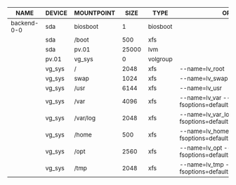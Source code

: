 | <sub>NAME</sub> | <sub>DEVICE</sub> | <sub>MOUNTPOINT</sub> | <sub>SIZE</sub> | <sub>TYPE</sub> | <sub>OPTIONS</sub> |
| ---- | ------ | ---------- | ---- | ---- | ------- |
| <sub>backend-0-0</sub> | <sub>sda</sub> | <sub>biosboot</sub> | <sub>1</sub> | <sub>biosboot</sub> | <sub></sub> |
| <sub></sub> | <sub>sda</sub> | <sub>/boot</sub> | <sub>500</sub> | <sub>xfs</sub> | <sub></sub> |
| <sub></sub> | <sub>sda</sub> | <sub>pv.01</sub> | <sub>25000</sub> | <sub>lvm</sub> | <sub></sub> |
| <sub></sub> | <sub>pv.01</sub> | <sub>vg_sys</sub> | <sub>0</sub> | <sub>volgroup</sub> | <sub></sub> |
| <sub></sub> | <sub>vg_sys</sub> | <sub>/</sub> | <sub>2048</sub> | <sub>xfs</sub> | <sub>--name=lv_root</sub> |
| <sub></sub> | <sub>vg_sys</sub> | <sub>swap</sub> | <sub>1024</sub> | <sub>xfs</sub> | <sub>--name=lv_swap</sub> |
| <sub></sub> | <sub>vg_sys</sub> | <sub>/usr</sub> | <sub>6144</sub> | <sub>xfs</sub> | <sub>--name=lv_usr</sub> |
| <sub></sub> | <sub>vg_sys</sub> | <sub>/var</sub> | <sub>4096</sub> | <sub>xfs</sub> | <sub>--name=lv_var --fsoptions=defaults,nodev</sub> |
| <sub></sub> | <sub>vg_sys</sub> | <sub>/var/log</sub> | <sub>2048</sub> | <sub>xfs</sub> | <sub>--name=lv_var_log --fsoptions=defaults,nodev,noexec,nosuid</sub> |
| <sub></sub> | <sub>vg_sys</sub> | <sub>/home</sub> | <sub>500</sub> | <sub>xfs</sub> | <sub>--name=lv_home --fsoptions=defaults,nodev,nosuid</sub> |
| <sub></sub> | <sub>vg_sys</sub> | <sub>/opt</sub> | <sub>2560</sub> | <sub>xfs</sub> | <sub>--name=lv_opt --fsoptions=defaults,nodev,nosuid</sub> |
| <sub></sub> | <sub>vg_sys</sub> | <sub>/tmp</sub> | <sub>2048</sub> | <sub>xfs</sub> | <sub>--name=lv_tmp --fsoptions=defaults,nodev,noexec,nosuid</sub> |
